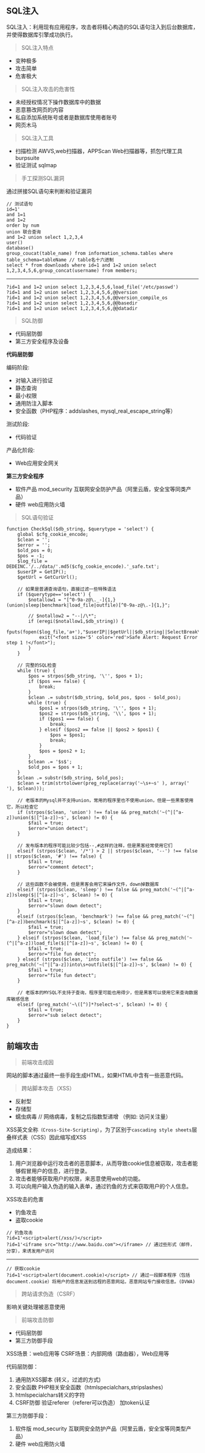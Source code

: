 
## SQL注入

SQL注入：利用现有应用程序，攻击者将精心构造的SQL语句注入到后台数据库，并使得数据库引擎成功执行。

> SQL注入特点

- 变种极多
- 攻击简单
- 危害极大

> SQL注入攻击的危害性

- 未经授权情况下操作数据库中的数据
- 恶意篡改网页的内容
- 私自添加系统账号或者是数据库使用者账号
- 网页木马

> SQL注入工具

- 扫描检测
	AWVS,web扫描器，APPScan Web扫描器等，抓包代理工具burpsuite
- 验证测试
	sqlmap

> 手工探测SQL漏洞

通过拼接SQL语句来判断和验证漏洞

```
// 测试语句
id=1'
and 1=1
and 1=2
order by num
union 联合查询
and 1=2 union select 1,2,3,4
user()
database()
group_coucat(table_name) from information_schema.tables where table_schema=tableName // table名十六进制
select * from downloads where id=1 and 1=2 union select 1,2,3,4,5,6,group_concat(username) from members;
```
-----
```
?id=1 and 1=2 union select 1,2,3,4,5,6,load_file('/etc/passwd')
?id=1 and 1=2 union select 1,2,3,4,5,6,@@version
?id=1 and 1=2 union select 1,2,3,4,5,6,@@version_compile_os
?id=1 and 1=2 union select 1,2,3,4,5,6,@@basedir
?id=1 and 1=2 union select 1,2,3,4,5,6,@@datadir
```

> SQL防御

- 代码层防御
- 第三方安全程序及设备

**代码层防御**

编码阶段:
- 对输入进行验证
- 静态查询
- 最小权限
- 通用防注入脚本
- 安全函数（PHP程序：addslashes, mysql_real_escape_string等）

测试阶段:
- 代码验证

产品化阶段:
- Web应用安全网关


**第三方安全程序**

- 软件产品
    mod_security
    互联网安全防护产品（阿里云盾，安全宝等同类产品）
- 硬件
	web应用防火墙


> SQL语句验证

```
function CheckSql($db_string, $querytype = 'select') {
    global $cfg_cookie_encode;
    $clean = '';
    $error = '';
    $old_pos = 0;
    $pos = -1;
    $log_file = DEDEINC.'/../data/'.md5($cfg_cookie_encode).'_safe.txt';
    $userIP = GetIP();
    $getUrl = GetCurUrl();

    // 如果是普通查询语句，直接过滤一些特殊语法
    if ($querytype=='select') {
        $notallow1 = "[^0-9a-z@\._-]{1,}(union|sleep|benchmark|load_file|outfile)[^0-9a-z@\.-]{1,}";

        // $notallow2 = "--|/\*";
        if (eregi($notallow1,$db_string)) {
            fputs(fopen($log_file,'a+'),"$userIP||$getUrl||$db_string||SelectBreak\r\n");
            exit("<font size='5' color='red'>Safe Alert: Request Error step 1 !</font>");
        }
    }

    // 完整的SQL检查
    while (true) {
        $pos = strpos($db_string, '\'', $pos + 1);
        if ($pos === false) {
            break;
        }
        $clean .= substr($db_string, $old_pos, $pos - $old_pos);
        while (true) {
            $pos1 = strpos($db_string, '\'', $pos + 1);
            $pos2 = strpos($db_string, '\\', $pos + 1);
            if ($pos1 === false) {
                break;
            } elseif ($pos2 == false || $pos2 > $pos1) {
                $pos = $pos1;
                break;
            }
            $pos = $pos2 + 1;
        }
        $clean .= '$s$';
        $old_pos = $pos + 1;
    }
    $clean .= substr($db_string, $old_pos);
    $clean = trim(strtolower(preg_replace(array('~\s+~s' ), array(' '), $clean)));

    // 老版本的Mysql并不支持union，常用的程序里也不使用union，但是一些黑客使用它，所以检查它
    if (strpos($clean, 'union') !== false && preg_match('~(^|[^a-z])union($|[^[a-z])~s', $clean) != 0) {
        $fail = true;
        $error="union detect";
    }

    // 发布版本的程序可能比较少包括--,#这样的注释，但是黑客经常使用它们
    elseif (strpos($clean, '/*') > 2 || strpos($clean, '--') !== false || strpos($clean, '#') !== false) {
        $fail = true;
        $error="comment detect";
    }

    // 这些函数不会被使用，但是黑客会用它来操作文件，down掉数据库
    elseif (strpos($clean, 'sleep') !== false && preg_match('~(^|[^a-z])sleep($|[^[a-z])~s', $clean) != 0) {
        $fail = true;
        $error="slown down detect";
    }
    elseif (strpos($clean, 'benchmark') !== false && preg_match('~(^|[^a-z])benchmark($|[^[a-z])~s', $clean) != 0) {
        $fail = true;
        $error="slown down detect";
    } elseif (strpos($clean, 'load_file') !== false && preg_match('~(^|[^a-z])load_file($|[^[a-z])~s', $clean) != 0) {
        $fail = true;
        $error="file fun detect";
    } elseif (strpos($clean, 'into outfile') !== false && preg_match('~(^|[^a-z])into\s+outfile($|[^[a-z])~s', $clean) != 0) {
        $fail = true;
        $error="file fun detect";
    }

    // 老版本的MYSQL不支持子查询，程序里可能也用得少，但是黑客可以使用它来查询数据库敏感信息
    elseif (preg_match('~\([^)]*?select~s', $clean) != 0) {
        $fail = true;
        $error="sub select detect";
    }
}
```

## 前端攻击

> 前端攻击成因

网站的脚本通过最终一些手段生成HTML，如果HTML中含有一些恶意代码。


> 跨站脚本攻击（XSS）

- 反射型
- 存储型
- 蠕虫病毒 // 网络病毒，复制之后指数型递增 （例如: 访问关注量）

XSS英文全称`（Cross-Site-Scripting）`，为了区别于`cascading style sheets`层叠样式表（CSS）因此缩写成XSS

造成结果：
1. 用户浏览器中运行攻击者的恶意脚本，从而导致cookie信息被窃取，攻击者能够假冒用户的信息，进行登录。
2. 攻击者能够获取用户的权限，来恶意使用web的功能。
3. 可以向用户输入伪造的输入表单，通过钓鱼的方式来窃取用户的个人信息。


XSS攻击的危害

- 钓鱼攻击
- 盗取cookie

```
// 钓鱼攻击
?id=1'<script>alert(/xss/)</script>
?id=1'<iframe src="http://www.baidu.com"></iframe> // 通过些形式（邮件，分享），来诱发用户访问
```
------
```
// 获取cookie
?id=1'<script>alert(document.cookie)</script> // 通过一段脚本程序（包括document.cookie）将用户的信息发送到远程的恶意网站，恶意网站专门接收信息。(DVWA)
```
> 跨站请求伪造（CSRF）

影响关键处理被恶意使用


> 前端攻击防御

- 代码层防御
- 第三方防御手段

XSS场景：web应用等
CSRF场景：内部网络（路由器），Web应用等

代码层防御：
1. 通用防XSS脚本 (转义，过滤的方式)
2. 安全函数
	PHP相关安全函数（htmlspecialchars,stripslashes）
3. htmlspecialchars转义的字符
4. CSRF防御
	验证referer（referer可以伪造）
	加token认证

第三方防御手段：
1. 软件版
	mod_security
	互联网安全防护产品（阿里云盾，安全宝等同类型产品）	
2. 硬件
	web应用防火墙
